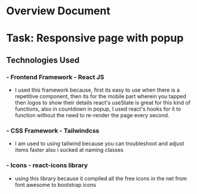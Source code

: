 # Overview Document

# Task: Responsive page with popup

## Technologies Used

### - **Frontend Framework - React JS**
-   I used this framework because, first its easy to use when there is a repetitive component, then its for the mobile part wherein you tapped then logos to show their details react's useState is great for this kind of functions, also in countdown in popup, I used react's hooks for it to function without the need to re-render the page every second. 

### - **CSS Framework - Tailwindcss**
- I am used to using tailwind because you can troubleshoot and adjust items faster also i sucked at naming classes 

### - **Icons - react-icons library**
- using this library because it compiled all the free icons in the net from font awesome to bootstrap icons


